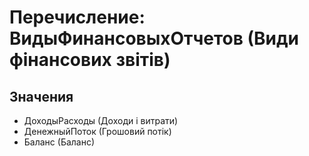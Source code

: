 ﻿# Перечисление: ВидыФинансовыхОтчетов (Види фінансових звітів)

## Значения

- ДоходыРасходы (Доходи і витрати)
- ДенежныйПоток (Грошовий потік)
- Баланс (Баланс)


